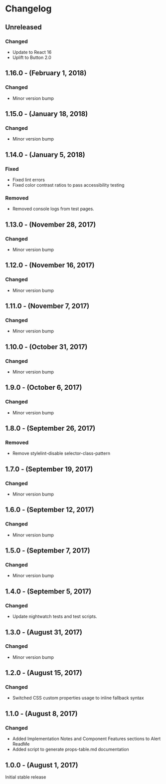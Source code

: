 Changelog
=========

Unreleased
----------
### Changed
* Update to React 16
* Uplift to Button 2.0

1.16.0 - (February 1, 2018)
------------------
### Changed
* Minor version bump

1.15.0 - (January 18, 2018)
------------------
### Changed
* Minor version bump

1.14.0 - (January 5, 2018)
------------------
### Fixed
* Fixed lint errors
* Fixed color contrast ratios to pass accessibility testing

### Removed
* Removed console logs from test pages.

1.13.0 - (November 28, 2017)
------------------
### Changed
* Minor version bump

1.12.0 - (November 16, 2017)
------------------
### Changed
* Minor version bump

1.11.0 - (November 7, 2017)
------------------
### Changed
* Minor version bump

1.10.0 - (October 31, 2017)
------------------
### Changed
* Minor version bump

1.9.0 - (October 6, 2017)
------------------
### Changed
* Minor version bump

1.8.0 - (September 26, 2017)
------------------
### Removed
* Remove stylelint-disable selector-class-pattern

1.7.0 - (September 19, 2017)
------------------
### Changed
* Minor version bump

1.6.0 - (September 12, 2017)
------------------
### Changed
* Minor version bump

1.5.0 - (September 7, 2017)
------------------
### Changed
* Minor version bump

1.4.0 - (September 5, 2017)
------------------
### Changed
* Update nightwatch tests and test scripts.

1.3.0 - (August 31, 2017)
------------------
### Changed
* Minor version bump

1.2.0 - (August 15, 2017)
------------------
### Changed
* Switched CSS custom properties usage to inline fallback syntax

1.1.0 - (August 8, 2017)
------------------
### Changed
* Added Implementation Notes and Component Features sections to Alert ReadMe
* Added script to generate props-table.md documentation

1.0.0 - (August 1, 2017)
------------------
Initial stable release
